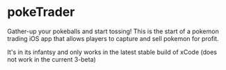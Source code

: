 # pokeTrader

Gather-up your pokeballs and start tossing!  This is the start of a pokemon trading iOS app that allows players to capture and sell pokemon for profit.

It's in its infantsy and only works in the latest stable build of xCode (does not work in the current 3-beta)
